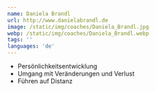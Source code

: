 ```yaml
---
name: Daniela Brandl
url: http://www.danielabrandl.de
image: /static/img/coaches/Daniela_Brandl.jpg
webp: /static/img/coaches/Daniela_Brandl.webp
tags: ''
languages: 'de'
---
```


<ul><li>Persönlichkeitsentwicklung&nbsp;</li><li>Umgang mit Veränderungen und Verlust</li><li>Führen auf Distanz&nbsp;</li></ul>